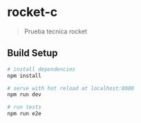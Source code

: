 # rocket-c

> Prueba tecnica rocket

## Build Setup

``` bash
# install dependencies
npm install

# serve with hot reload at localhost:8080
npm run dev

# run tests
npm run e2e

```

